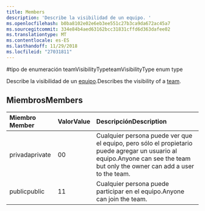 ```yaml
---
title: Members
description: 'Describe la visibilidad de un equipo. '
ms.openlocfilehash: b0ba8102e02e6eb3ee551c27b3ca9da672ac45a7
ms.sourcegitcommit: 334e84b4aed63162bcc31831cffd6d363dafee02
ms.translationtype: MT
ms.contentlocale: es-ES
ms.lasthandoff: 11/29/2018
ms.locfileid: "27031811"
---
```

#<a name="teamvisibilitytype-enum-type"></a><span data-ttu-id="94964-103">tipo de enumeración teamVisibilityType</span><span class="sxs-lookup"><span data-stu-id="94964-103">teamVisibilityType enum type</span></span>



<span data-ttu-id="94964-104">Describe la visibilidad de un [equipo](../resources/team.md).</span><span class="sxs-lookup"><span data-stu-id="94964-104">Describes the visibility of a [team](../resources/team.md).</span></span> 

## <a name="members"></a><span data-ttu-id="94964-105">Miembros</span><span class="sxs-lookup"><span data-stu-id="94964-105">Members</span></span>

| <span data-ttu-id="94964-106">Miembro	</span><span class="sxs-lookup"><span data-stu-id="94964-106">Member</span></span> | <span data-ttu-id="94964-107">Valor</span><span class="sxs-lookup"><span data-stu-id="94964-107">Value</span></span>| <span data-ttu-id="94964-108">Descripción</span><span class="sxs-lookup"><span data-stu-id="94964-108">Description</span></span> |
|:---------------|:--------|:----------|
|<span data-ttu-id="94964-109">privada</span><span class="sxs-lookup"><span data-stu-id="94964-109">private</span></span>|<span data-ttu-id="94964-110">0</span><span class="sxs-lookup"><span data-stu-id="94964-110">0</span></span>|<span data-ttu-id="94964-111">Cualquier persona puede ver que el equipo, pero sólo el propietario puede agregar un usuario al equipo.</span><span class="sxs-lookup"><span data-stu-id="94964-111">Anyone can see the team but only the owner can add a user to the team.</span></span>|
|<span data-ttu-id="94964-112">public</span><span class="sxs-lookup"><span data-stu-id="94964-112">public</span></span>|<span data-ttu-id="94964-113">1</span><span class="sxs-lookup"><span data-stu-id="94964-113">1</span></span>|<span data-ttu-id="94964-114">Cualquier persona puede participar en el equipo.</span><span class="sxs-lookup"><span data-stu-id="94964-114">Anyone can join the team.</span></span>|

